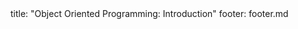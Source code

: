 <frontmatter>
title: "Object Oriented Programming: Introduction"
footer: footer.md
</frontmatter>

<include src="container-inPage-asFlat.md" boilerplate />